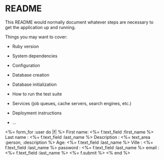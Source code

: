 # README

This README would normally document whatever steps are necessary to get the
application up and running.

Things you may want to cover:

* Ruby version

* System dependencies

* Configuration

* Database creation

* Database initialization

* How to run the test suite

* Services (job queues, cache servers, search engines, etc.)

* Deployment instructions

* ...
<!-- !!!!!!!!!!!!!!!!!!!   <p class="card-text"><%= @gossiptags.tag %></p> -->

<%= form_for :user do |f| %>
  First name: <%= f.text_field :first_name %>
  Last name : <%= f.text_field :last_name %>
  Description : <%= text_area :person, :description %>
  Age: <%= f.text_field :last_name %>
  Ville : <%= f.text_field :last_name %>
  password : <%= f.text_field :last_name %>
  email : <%= f.text_field :last_name %>
  <%= f.submit %>
<% end %>